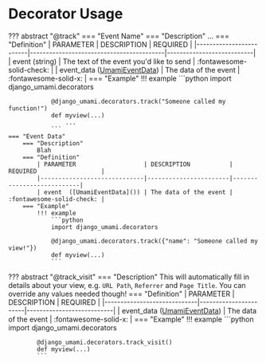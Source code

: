 # Decorator Usage

??? abstract "@track"
    === "Event Name"
        === "Description"
            ...
        === "Definition"
            | PARAMETER               | DESCRIPTION                              | REQUIRED                  |
            |-------------------------|------------------------------------------|---------------------------|
            | event  (string)         | The text of the event you'd like to send | :fontawesome-solid-check: |
            | event_data ([UmamiEventData]()) | The data of the event | :fontawesome-solid-x:     |
        === "Example"
            !!! example
                ```python
                import django_umami.decorators
                
                @django_umami.decorators.track("Someone called my function!")
                def myview(...)
                    ...
                ```
    === "Event Data"
        === "Description"
            Blah
        === "Definition"
            | PARAMETER                   | DESCRIPTION           | REQUIRED                  |
            |-----------------------------|-----------------------|---------------------------|
            | event  ([UmamiEventData]()) | The data of the event | :fontawesome-solid-check: |
        === "Example"
            !!! example
                ```python
                import django_umami.decorators
                
                @django_umami.decorators.track({"name": "Someone called my view!"})
                def myview(...)
                ```


??? abstract "@track_visit"
    === "Description"
        This will automatically fill in details about your view, e.g. `URL Path`, `Referrer` and `Page Title`.
        You can override any values needed though!
    === "Definition"
        | PARAMETER                   | DESCRIPTION           | REQUIRED                  |
        |-----------------------------|-----------------------|---------------------------|
        | event_data  ([UmamiEventData]()) | The data of the event | :fontawesome-solid-x: |
    === "Example"
        !!! example
            ```python
            import django_umami.decorators
            
            @django_umami.decorators.track_visit()
            def myview(...)
            ```